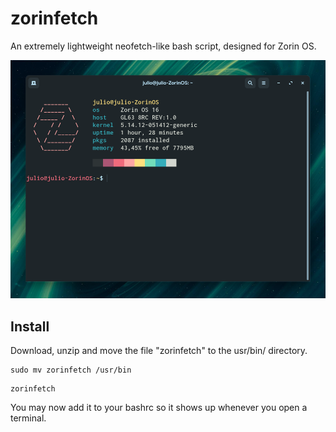 # zorinfetch

An extremely lightweight neofetch-like bash script, designed for Zorin OS.

![](image.png)

## Install

Download, unzip and move the file "zorinfetch" to the usr/bin/ directory.
```
sudo mv zorinfetch /usr/bin
```
```
zorinfetch
```
You may now add it to your bashrc so it shows up whenever you open a terminal.
